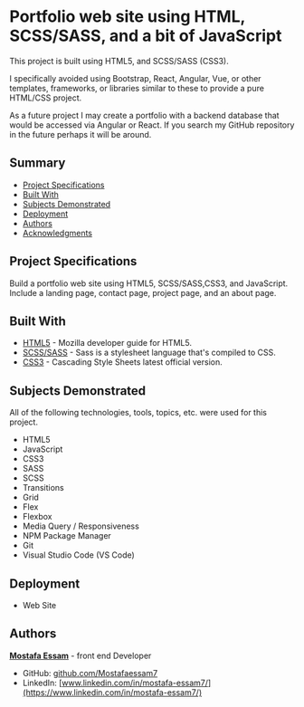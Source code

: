 # Portfolio web site using HTML, SCSS/SASS, and a bit of JavaScript

This project is built using HTML5, and SCSS/SASS (CSS3).

I specifically avoided using Bootstrap, React, Angular, Vue, or other templates, frameworks, or libraries similar to these to provide a pure HTML/CSS project.

As a future project I may create a portfolio with a backend database that would be accessed via Angular or React. If you search my GitHub repository in the future perhaps it will be around.

## Summary

- [Project Specifications](#project-specifications)
- [Built With](#built-with)
- [Subjects Demonstrated](#subjects-demonstrated)
- [Deployment](#deployment)
- [Authors](#authors)
- [Acknowledgments](#acknowledgments)

## Project Specifications

Build a portfolio web site using HTML5, SCSS/SASS,CSS3, and JavaScript. Include a landing page, contact page, project page, and an about page.

## Built With

- [HTML5](https://developer.mozilla.org/en-US/docs/Web/Guide/HTML/HTML5) - Mozilla developer guide for HTML5.
- [SCSS/SASS](https://sass-lang.com/documentation) - Sass is a stylesheet language that's compiled to CSS.
- [CSS3](https://developer.mozilla.org/en-US/docs/Web/CSS) - Cascading Style Sheets latest official version.

## Subjects Demonstrated

All of the following technologies, tools, topics, etc. were used for this project.

- HTML5
- JavaScript
- CSS3
- SASS
- SCSS
- Transitions
- Grid
- Flex
- Flexbox
- Media Query / Responsiveness
- NPM Package Manager
- Git
- Visual Studio Code (VS Code)

## Deployment

- Web Site 


## Authors

**[Mostafa Essam](https://github.com/Mostafaessam7)** - front end Developer

- GitHub: [github.com/Mostafaessam7](https://github.com/Mostafaessam7)
- LinkedIn: [www.linkedin.com/in/mostafa-essam7/](https://www.linkedin.com/in/mostafa-essam7/)


